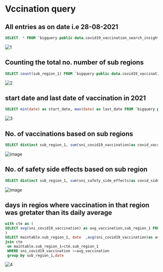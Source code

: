 # Vccination query


## All entries as on date i.e 28-08-2021

``` sql
SELECT  * FROM `bigquery-public-data.covid19_vaccination_search_insights.covid19_vaccination_search_insights` WHERE DATE(_PARTITIONTIME) = "2021-08-28" LIMIT 1000 
```

![1](https://user-images.githubusercontent.com/88762643/131224384-3042a806-c54e-48a0-b46c-0b069d60e7ac.PNG)


## Counting the total no. number of sub regions  
``` sql
SELECT count(sub_region_1) FROM `bigquery-public-data.covid19_vaccination_search_insights.covid19_vaccination_search_insights`
```
![2](https://user-images.githubusercontent.com/88762643/131224322-83091467-92e0-476c-b9f9-6a54d04976a6.PNG)

## start date and last date of vaccination in 2021
``` sql
SELECT min(date) as start_date, max(date) as last_date FROM `bigquery-public-data.covid19_vaccination_search_insights.covid19_vaccination_search_insights` LIMIT1000
```
![3](https://user-images.githubusercontent.com/88762643/131229211-0f0d8107-82f3-47be-86db-ba7afe2af95a.PNG)

## No. of vaccinations based on sub regions
``` sql
SELECT distinct sub_region_1, sum(sni_covid19_vaccination)as covid_vaccination FROM `bigquery-public-data.covid19_vaccination_search_insights.covid19_vaccination_search_insights` group by(sub_region_1)
```

![image](https://user-images.githubusercontent.com/88762643/131230851-99405f83-db9c-4204-925b-9e2eddb2df11.png)

## No. of safety side effects based on sub region
``` sql
SELECT distinct sub_region_1, sum(sni_safety_side_effects)as covid_side_effects FROM `bigquery-public-data.covid19_vaccination_search_insights.covid19_vaccination_search_insights` group by(sub_region_1)
```
![image](https://user-images.githubusercontent.com/88762643/131230884-1dd208c8-467e-41de-8568-1399ef729940.png)

## days in regios where vaccination in that region was gretater than its daily average
``` sql
with cte as (
SELECT avg(sni_covid19_vaccination) as avg_vaccination,sub_region_1 FROM `bigquery-public-data.covid19_vaccination_search_insights.covid19_vaccination_search_insights` group by(sub_region_1)
)
SELECT maintable.sub_region_1, date  ,avg(sni_covid19_vaccination)as avgs  FROM `bigquery-public-data.covid19_vaccination_search_insights.covid19_vaccination_search_insights`as maintable
join cte
 on maintable.sub_region_1=cte.sub_region_1
 WHERE sni_covid19_vaccination >=avg_vaccination 
 group by sub_region_1,date
 ```
 ![4](https://user-images.githubusercontent.com/88762643/131230081-a966bfa4-a6d9-4808-93a5-06547a192d0b.PNG)


